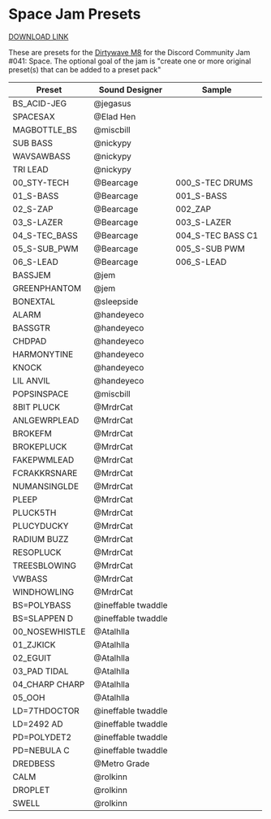 # Space Jam Presets

[DOWNLOAD LINK](https://github.com/handeyeco/space-jam-presets/archive/refs/heads/main.zip)

These are presets for the [Dirtywave M8](https://dirtywave.com/) for the Discord Community Jam #041: Space. The optional goal of the jam is "create one or more original preset(s) that can be added to a preset pack"

| Preset | Sound Designer | Sample |
| ------ | -------------- | ------ |
| BS_ACID-JEG | @jegasus |
| SPACESAX | @Elad Hen |
| MAGBOTTLE_BS | @miscbill |
| SUB BASS | @nickypy |
| WAVSAWBASS | @nickypy |
| TRI LEAD | @nickypy |
| 00_STY-TECH | @Bearcage | 000_S-TEC DRUMS |
| 01_S-BASS | @Bearcage | 001_S-BASS |
| 02_S-ZAP | @Bearcage | 002_ZAP |
| 03_S-LAZER | @Bearcage | 003_S-LAZER |
| 04_S-TEC_BASS | @Bearcage | 004_S-TEC BASS C1 |
| 05_S-SUB_PWM | @Bearcage | 005_S-SUB PWM |
| 06_S-LEAD | @Bearcage | 006_S-LEAD |
| BASSJEM | @jem |
| GREENPHANTOM | @jem |
| BONEXTAL | @sleepside |
| ALARM | @handeyeco |
| BASSGTR | @handeyeco |
| CHDPAD | @handeyeco |
| HARMONYTINE | @handeyeco |
| KNOCK | @handeyeco |
| LIL ANVIL | @handeyeco |
| POPSINSPACE | @miscbill |
| 8BIT PLUCK | @MrdrCat |
| ANLGEWRPLEAD | @MrdrCat |
| BROKEFM | @MrdrCat |
| BROKEPLUCK | @MrdrCat |
| FAKEPWMLEAD | @MrdrCat |
| FCRAKKRSNARE | @MrdrCat |
| NUMANSINGLDE | @MrdrCat |
| PLEEP | @MrdrCat |
| PLUCK5TH | @MrdrCat |
| PLUCYDUCKY | @MrdrCat |
| RADIUM BUZZ | @MrdrCat |
| RESOPLUCK | @MrdrCat |
| TREESBLOWING | @MrdrCat |
| VWBASS | @MrdrCat |
| WINDHOWLING | @MrdrCat |
| BS=POLYBASS | @ineffable twaddle |
| BS=SLAPPEN D | @ineffable twaddle |
| 00_NOSEWHISTLE | @Atalhlla |
| 01_ZJKICK | @Atalhlla |
| 02_EGUIT | @Atalhlla |
| 03_PAD TIDAL | @Atalhlla |
| 04_CHARP CHARP | @Atalhlla |
| 05_OOH | @Atalhlla |
| LD=7THDOCTOR | @ineffable twaddle |
| LD=2492 AD | @ineffable twaddle |
| PD=POLYDET2 | @ineffable twaddle |
| PD=NEBULA C | @ineffable twaddle |
| DREDBESS | @Metro Grade |
| CALM | @rolkinn |
| DROPLET | @rolkinn |
| SWELL | @rolkinn |
